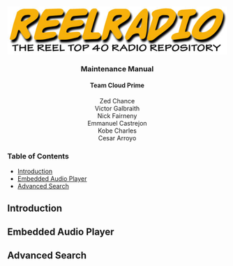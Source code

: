 <div align="center">
  <img src="img/rr-logo.jpg" align=center>
  <h3>Maintenance Manual</h3>
  <h4>Team Cloud Prime</h4>
  Zed Chance<br>
  Victor Galbraith<br>
  Nick Fairneny<br>
  Emmanuel Castrejon<br>
  Kobe Charles<br>
  Cesar Arroyo<br>
</div>

### Table of Contents

- [Introduction](#introduction)
- [Embedded Audio Player](#embedded-audio-player)
- [Advanced Search](#advanced-search)

## Introduction

## Embedded Audio Player

## Advanced Search
